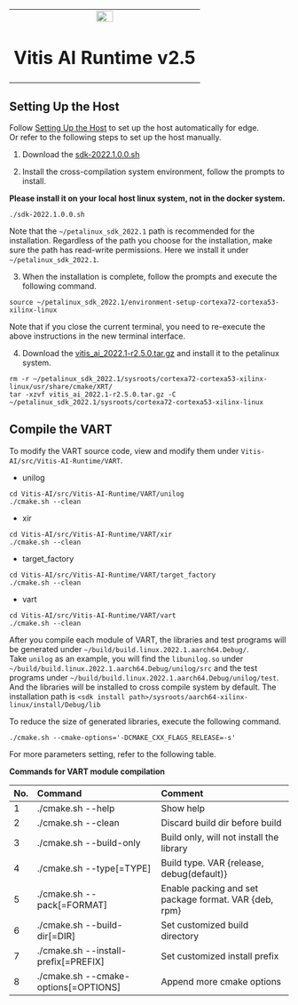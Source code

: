 <table width="100%">
  <tr width="100%">
    <td align="center"><img src="https://www.xilinx.com/content/dam/xilinx/imgs/press/media-kits/corporate/xilinx-logo.png" width="30%"/><h1>Vitis AI Runtime v2.5</h1>
    </td>
 </tr>
 </table>
 
## Setting Up the Host
Follow [Setting Up the Host](../../../setup/mpsoc#step1-setup-cross-compiler) to set up the host automatically for edge.   
Or refer to the following steps to set up the host manually.

1. Download the [sdk-2022.1.0.0.sh](https://www.xilinx.com/bin/public/openDownload?filename=sdk-2022.1.0.0.sh)

2. Install the cross-compilation system environment, follow the prompts to install. 

**Please install it on your local host linux system, not in the docker system.**
```
./sdk-2022.1.0.0.sh
```
Note that the `~/petalinux_sdk_2022.1` path is recommended for the installation. Regardless of the path you choose for the installation, make sure the path has read-write permissions. 
Here we install it under `~/petalinux_sdk_2022.1`.

3. When the installation is complete, follow the prompts and execute the following command.
```
source ~/petalinux_sdk_2022.1/environment-setup-cortexa72-cortexa53-xilinx-linux
```
Note that if you close the current terminal, you need to re-execute the above instructions in the new terminal interface.

4. Download the [vitis_ai_2022.1-r2.5.0.tar.gz](https://www.xilinx.com/bin/public/openDownload?filename=vitis_ai_2022.1-r2.5.0.tar.gz) and install it to the petalinux system.
```
rm -r ~/petalinux_sdk_2022.1/sysroots/cortexa72-cortexa53-xilinx-linux/usr/share/cmake/XRT/
tar -xzvf vitis_ai_2022.1-r2.5.0.tar.gz -C ~/petalinux_sdk_2022.1/sysroots/cortexa72-cortexa53-xilinx-linux
```

## Compile the VART 
To modify the VART source code, view and modify them under `Vitis-AI/src/Vitis-AI-Runtime/VART`.  

* unilog
```
cd Vitis-AI/src/Vitis-AI-Runtime/VART/unilog
./cmake.sh --clean
```
* xir
```
cd Vitis-AI/src/Vitis-AI-Runtime/VART/xir
./cmake.sh --clean
```
* target_factory
```
cd Vitis-AI/src/Vitis-AI-Runtime/VART/target_factory
./cmake.sh --clean
```
* vart
```
cd Vitis-AI/src/Vitis-AI-Runtime/VART/vart
./cmake.sh --clean
```
After you compile each module of VART, the libraries and test programs will be generated under `~/build/build.linux.2022.1.aarch64.Debug/`.  
Take `unilog` as an example, you will find the `libunilog.so` under `~/build/build.linux.2022.1.aarch64.Debug/unilog/src` and the test programs under
`~/build/build.linux.2022.1.aarch64.Debug/unilog/test`.  
And the libraries will be installed to cross compile system by default. The installation path is `<sdk install path>/sysroots/aarch64-xilinx-linux/install/Debug/lib`

To reduce the size of generated libraries, execute the following command.
```
./cmake.sh --cmake-options='-DCMAKE_CXX_FLAGS_RELEASE=-s'
```

For more parameters setting, refer to the following table.

 <summary><b> Commands for VART module compilation </b></summary>
 
| No\. | Command                  | Comment                                                      |
| :--- | :----------------------- | :----------------------------------------------------------- |
| 1    | ./cmake.sh --help        | Show help                              |
| 2    | ./cmake.sh --clean       | Discard build dir before build                              |
| 3    | ./cmake.sh --build-only  | Build only, will not install the library                  |
| 4    | ./cmake.sh --type[=TYPE] | Build type. VAR {release, debug(default)}            |
| 5    | ./cmake.sh --pack[=FORMAT]           | Enable packing and set package format. VAR {deb, rpm}         |
| 6    | ./cmake.sh --build-dir[=DIR]           | Set customized build directory    |
| 7    | ./cmake.sh --install-prefix[=PREFIX]   | Set customized install prefix         |
| 8    | ./cmake.sh --cmake-options[=OPTIONS]   | Append more cmake options        |

